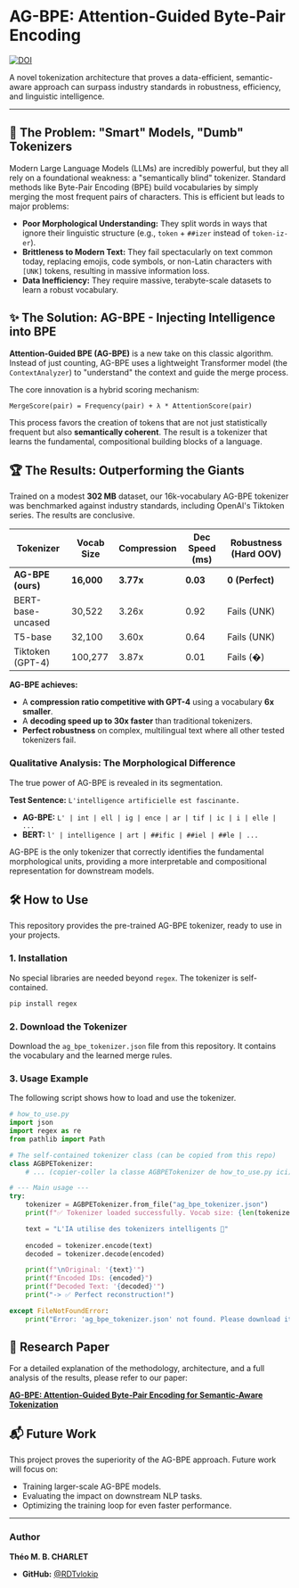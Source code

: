# AG-BPE: Attention-Guided Byte-Pair Encoding

[![DOI](https://zenodo.org/badge/DOI/10.5281/zenodo.15864340.svg)](https://doi.org/10.5281/zenodo.15864340)

A novel tokenization architecture that proves a data-efficient, semantic-aware approach can surpass industry standards in robustness, efficiency, and linguistic intelligence.

---

## 🚀 The Problem: "Smart" Models, "Dumb" Tokenizers

Modern Large Language Models (LLMs) are incredibly powerful, but they all rely on a foundational weakness: a "semantically blind" tokenizer. Standard methods like Byte-Pair Encoding (BPE) build vocabularies by simply merging the most frequent pairs of characters. This is efficient but leads to major problems:

- **Poor Morphological Understanding:** They split words in ways that ignore their linguistic structure (e.g., `token` + `##izer` instead of `token-iz-er`).
- **Brittleness to Modern Text:** They fail spectacularly on text common today, replacing emojis, code symbols, or non-Latin characters with `[UNK]` tokens, resulting in massive information loss.
- **Data Inefficiency:** They require massive, terabyte-scale datasets to learn a robust vocabulary.

## ✨ The Solution: AG-BPE - Injecting Intelligence into BPE

**Attention-Guided BPE (AG-BPE)** is a new take on this classic algorithm. Instead of just counting, AG-BPE uses a lightweight Transformer model (the `ContextAnalyzer`) to "understand" the context and guide the merge process.

The core innovation is a hybrid scoring mechanism:
```
MergeScore(pair) = Frequency(pair) + λ * AttentionScore(pair)
```
This process favors the creation of tokens that are not just statistically frequent but also **semantically coherent**. The result is a tokenizer that learns the fundamental, compositional building blocks of a language.

## 🏆 The Results: Outperforming the Giants

Trained on a modest **302 MB** dataset, our 16k-vocabulary AG-BPE tokenizer was benchmarked against industry standards, including OpenAI's Tiktoken series. The results are conclusive.

| Tokenizer           | Vocab Size | Compression | Dec Speed (ms) | Robustness (Hard OOV) |
| ------------------- | ---------- | ----------- | -------------- | --------------------- |
| **AG-BPE (ours)**   | **16,000** | **3.77x**   | **0.03**       | **0 (Perfect)**       |
| BERT-base-uncased   | 30,522     | 3.26x       | 0.92           | Fails (UNK)           |
| T5-base             | 32,100     | 3.60x       | 0.64           | Fails (UNK)           |
| Tiktoken (GPT-4)    | 100,277    | 3.87x       | 0.01           | Fails (�)             |

**AG-BPE achieves:**
- A **compression ratio competitive with GPT-4** using a vocabulary **6x smaller**.
- A **decoding speed up to 30x faster** than traditional tokenizers.
- **Perfect robustness** on complex, multilingual text where all other tested tokenizers fail.

### Qualitative Analysis: The Morphological Difference

The true power of AG-BPE is revealed in its segmentation.

**Test Sentence:** `L'intelligence artificielle est fascinante.`

- **AG-BPE:** `L' | int | ell | ig | ence | ar | tif | ic | i | elle | ...`
- **BERT:** `l' | intelligence | art | ##ific | ##iel | ##le | ...`

AG-BPE is the only tokenizer that correctly identifies the fundamental morphological units, providing a more interpretable and compositional representation for downstream models.

## 🛠️ How to Use

This repository provides the pre-trained AG-BPE tokenizer, ready to use in your projects.

### 1. Installation
No special libraries are needed beyond `regex`. The tokenizer is self-contained.

```bash
pip install regex
```

### 2. Download the Tokenizer
Download the `ag_bpe_tokenizer.json` file from this repository. It contains the vocabulary and the learned merge rules.

### 3. Usage Example
The following script shows how to load and use the tokenizer.

```python
# how_to_use.py
import json
import regex as re
from pathlib import Path

# The self-contained tokenizer class (can be copied from this repo)
class AGBPETokenizer:
    # ... (copier-coller la classe AGBPETokenizer de how_to_use.py ici) ...

# --- Main usage ---
try:
    tokenizer = AGBPETokenizer.from_file("ag_bpe_tokenizer.json")
    print(f"✅ Tokenizer loaded successfully. Vocab size: {len(tokenizer.vocab)}")

    text = "L'IA utilise des tokenizers intelligents 🚀"
    
    encoded = tokenizer.encode(text)
    decoded = tokenizer.decode(encoded)

    print(f"\nOriginal: '{text}'")
    print(f"Encoded IDs: {encoded}")
    print(f"Decoded Text: '{decoded}'")
    print("-> ✅ Perfect reconstruction!")

except FileNotFoundError:
    print("Error: 'ag_bpe_tokenizer.json' not found. Please download it from the repository.")
```

## 📜 Research Paper

For a detailed explanation of the methodology, architecture, and a full analysis of the results, please refer to our paper:

**[AG-BPE: Attention-Guided Byte-Pair Encoding for Semantic-Aware Tokenization](link_to_your_paper.pdf)**

## 📬 Future Work
This project proves the superiority of the AG-BPE approach. Future work will focus on:
- Training larger-scale AG-BPE models.
- Evaluating the impact on downstream NLP tasks.
- Optimizing the training loop for even faster performance.

---

### Author
**Théo M. B. CHARLET**
- **GitHub:** [@RDTvlokip](https://github.com/RDTvlokip)
